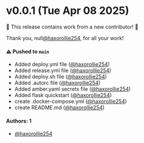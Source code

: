 # v0.0.1 (Tue Apr 08 2025)

:tada: This release contains work from a new contributor! :tada:

Thank you, null[@haxorollie254](https://github.com/haxorollie254), for all your work!

#### ⚠️ Pushed to `main`

- Added deploy.yml file ([@haxorollie254](https://github.com/haxorollie254))
- Added release.yml file ([@haxorollie254](https://github.com/haxorollie254))
- Added deploy.sh file ([@haxorollie254](https://github.com/haxorollie254))
- Added .autorc file ([@haxorollie254](https://github.com/haxorollie254))
- Added amber.yaml secrets file ([@haxorollie254](https://github.com/haxorollie254))
- Added flask quickstart ([@haxorollie254](https://github.com/haxorollie254))
- create .docker-compose.yml ([@haxorollie254](https://github.com/haxorollie254))
- create README.md ([@haxorollie254](https://github.com/haxorollie254))

#### Authors: 1

- [@haxorollie254](https://github.com/haxorollie254)
